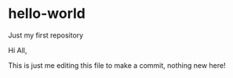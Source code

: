 # hello-world
Just my first repository

Hi All,

This is just me editing this file to make a commit, nothing new here!
